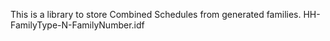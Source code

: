 
This is a library to store Combined Schedules from generated families. HH-FamilyType-N-FamilyNumber.idf
